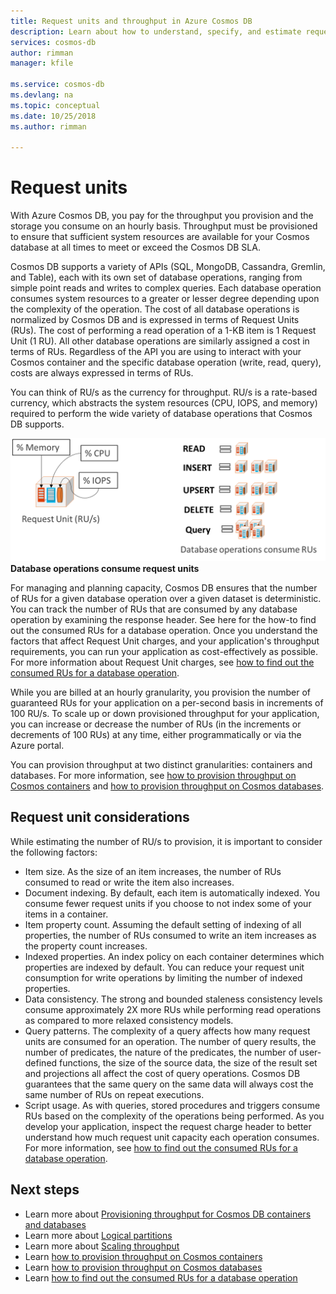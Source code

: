 ```yaml
---
title: Request units and throughput in Azure Cosmos DB
description: Learn about how to understand, specify, and estimate request unit requirements in Azure Cosmos DB
services: cosmos-db
author: rimman
manager: kfile

ms.service: cosmos-db
ms.devlang: na
ms.topic: conceptual
ms.date: 10/25/2018
ms.author: rimman

---
```

# Request units

With Azure Cosmos DB, you pay for the throughput you provision and the storage you consume on an hourly basis.  Throughput must be provisioned to ensure that sufficient system resources are available for your Cosmos database at all times to meet or exceed the Cosmos DB SLA.

Cosmos DB supports a variety of APIs (SQL, MongoDB, Cassandra, Gremlin, and Table), each with its own set of database operations, ranging from simple point reads and writes to complex queries. Each database operation consumes system resources to a greater or lesser degree depending upon the complexity of the operation.  The cost of all database operations is normalized by Cosmos DB and is expressed in terms of Request Units (RUs). The cost of performing a read operation of a 1-KB item is 1 Request Unit (1 RU). All other database operations are similarly assigned a cost in terms of RUs. Regardless of the API you are using to interact with your Cosmos container and the specific database operation (write, read, query), costs are always expressed in terms of RUs.

You can think of RU/s as the currency for throughput. RU/s is a rate-based currency, which abstracts the system resources (CPU, IOPS, and memory) required to perform the wide variety of database operations that Cosmos DB supports.

![Database operations consume request units](./media/partition-data/request-units.png)
**Database operations consume request units**

For managing and planning capacity, Cosmos DB ensures that the number of RUs for a given database operation over a given dataset is deterministic. You can track the number of RUs that are consumed by any database operation by examining the response header. See here for the how-to find out the consumed RUs for a database operation. Once you understand the factors that affect Request Unit charges, and your application's throughput requirements, you can run your application as cost-effectively as possible.  For more information about Request Unit charges, see [how to find out the consumed RUs for a database operation](TBD).

While you are billed at an hourly granularity, you provision the number of guaranteed RUs for your application on a per-second basis in increments of 100 RU/s. To scale up or down provisioned throughput for your application, you can increase or decrease the number of RUs (in the increments or decrements of 100 RUs) at any time, either programmatically or via the Azure portal.

You can provision throughput at two distinct granularities: containers and databases. For more information, see [how to provision throughput on Cosmos containers](TBD) and [how to provision throughput on Cosmos databases](TBD).

## Request unit considerations

While estimating the number of RU/s to provision, it is important to consider the following factors:

* Item size. As the size of an item increases, the number of RUs consumed to read or write the item also increases.
* Document indexing. By default, each item is automatically indexed. You consume fewer request units if you choose to not index some of your items in a container.
* Item property count. Assuming the default setting of indexing of all properties, the number of RUs consumed to write an item increases as the property count increases.
* Indexed properties. An index policy on each container determines which properties are indexed by default. You can reduce your request unit consumption for write operations by limiting the number of indexed properties.
* Data consistency. The strong and bounded staleness consistency levels consume approximately 2X more RUs while performing read operations as compared to more relaxed consistency models.
* Query patterns. The complexity of a query affects how many request units are consumed for an operation. The number of query results, the number of predicates, the nature of the predicates, the number of user-defined functions, the size of the source data, the size of the result set and projections all affect the cost of query operations. Cosmos DB guarantees that the same query on the same data will always cost the same number of RUs on repeat executions.
* Script usage. As with queries, stored procedures and triggers consume RUs based on the complexity of the operations being performed. As you develop your application, inspect the request charge header to better understand how much request unit capacity each operation consumes. For more information, see [how to find out the consumed RUs for a database operation](TBD).

## Next steps

* Learn more about [Provisioning throughput for Cosmos DB containers and databases](set-throughput.md)
* Learn more about [Logical partitions](partition-data.md)
* Learn more about [Scaling throughput](scaling-throughput.md)
* Learn [how to provision throughput on Cosmos containers](TBD)
* Learn [how to provision throughput on Cosmos databases](TBD)
* Learn [how to find out the consumed RUs for a database operation](TBD)